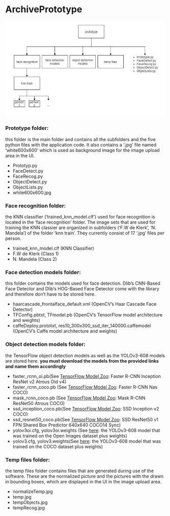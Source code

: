 # ArchivePrototype

![project structure](./images/image(9).png "Project Structure")


### Prototype folder: 

this folder is the main folder and contains all the subfolders and the five python files with the application code.
It also contains a ‘.jpg’ file named ‘white600x600’ which is used as background image for the image upload area in the UI.
* Prototyp.py
* FaceDetect.py 
* FaceRecog.py 
* ObjectDetect.py
* ObjectLists.py
* white600x600.jpg


### Face recognition folder: 

the KNN classifier (‘trained_knn_model.clf’) used for face recognition is located in the ‘face recognition’ folder. 
The image sets that are used for training the KNN classier are organized in subfolders (‘F.W de Klerk’, ‘N. Mandela’) 
of the folder ‘knn train’. They currently consist of 17 ‘.jpg’ files per person.
*  trained_knn_model.clf (KNN Classifier)
*  F.W de Klerk (Class 1)
*  N. Mandela (Class 2)


### Face detection models folder: 

this folder contains the models used for face detection. Dlib’s CNN-Based Face Detector and Dlib’s HOG-Based Face Detector come with the library 
and therefore don’t have to be stored here.
* haarcascade_frontalface_default.xml (OpenCV’s Haar Cascade Face Detector)
* TFConfig.pbtxt, TFmodel.pb (OpenCV’s TensorFlow model architecture and weights)
* caffeDeploy.prototxt, res10_300x300_ssd_iter_140000.caffemodel (OpenCV’s Caffe model architecture and weights) 


### Object detection models folder: 

the TensorFlow object detection models as well as the YOLOv3-608 models are stored here. **you must download the models from the provided links and name them accordingly** 
* faster_rcnn_oi.pb(See [TensorFlow Model Zoo](https://github.com/tensorflow/models/blob/master/research/object_detection/g3doc/detection_model_zoo.md): Faster R-CNN Inception ResNet v2 Atrous Oid v4) 
* faster_rcnn_coco.pb (See [TensorFlow Model Zoo](https://github.com/tensorflow/models/blob/master/research/object_detection/g3doc/detection_model_zoo.md): Faster R-CNN Nas COCO) 
* mask_rcnn_coco.pb (See [TensorFlow Model Zoo](https://github.com/tensorflow/models/blob/master/research/object_detection/g3doc/detection_model_zoo.md): Mask R-CNN ResNet50 Atrous COCO) 
* ssd_inception_coco.pb(See [TensorFlow Model Zoo](https://github.com/tensorflow/models/blob/master/research/object_detection/g3doc/detection_model_zoo.md): SSD Inception v2 COCO) 
* ssd_resnet50_coco.pb(See [TensorFlow Model Zoo](https://github.com/tensorflow/models/blob/master/research/object_detection/g3doc/detection_model_zoo.md): SSD ResNet50 v1 FPN Shared Box Predictor 640x640 COCO14 Sync)
* yolov3oi.cfg, yolov3oi.weights (See [here](https://pjreddie.com/darknet/yolo/): the YOLOv3-608 model that was trained on the Open Images dataset  plus weights)
* yolov3.cfg, yolov3.weights(See [here](https://pjreddie.com/darknet/yolo/): the YOLOv3-608 model that was trained on the COCO dataset  plus weights) 

### Temp files folder: 

the temp files folder contains files that are generated during use of the software. 
These are the normalized picture and the pictures with the drawn in bounding boxes, 
which are displayed in the UI in the image upload area.
* normalizeTemp.jpg
* temp.jpg
* tempObjects.jpg
* tempRecog.jpg